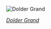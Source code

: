
![Dolder Grand](https://upload.wikimedia.org/wikipedia/commons/thumb/c/c5/CH.ZH.Zurich_Hotel_The-Dolder-Grand_3x2-R_15K.jpg/750px-CH.ZH.Zurich_Hotel_The-Dolder-Grand_3x2-R_15K.jpg)

*[Dolder Grand](https://wikipedia.org/wiki/File:CH.ZH.Zurich_Hotel_The-Dolder-Grand_3x2-R_15K.jpg)*
